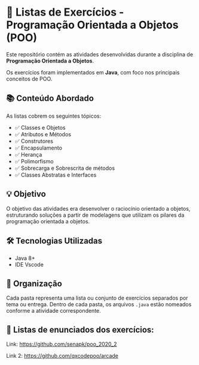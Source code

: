 # 🧩 Listas de Exercícios - Programação Orientada a Objetos (POO)

Este repositório contém as atividades desenvolvidas durante a disciplina de **Programação Orientada a Objetos**.

Os exercícios foram implementados em **Java**, com foco nos principais conceitos de POO.

## 📚 Conteúdo Abordado

As listas cobrem os seguintes tópicos:

- ✅ Classes e Objetos
- ✅ Atributos e Métodos
- ✅ Construtores
- ✅ Encapsulamento
- ✅ Herança
- ✅ Polimorfismo
- ✅ Sobrecarga e Sobrescrita de métodos
- ✅ Classes Abstratas e Interfaces

## 💡 Objetivo

O objetivo das atividades era desenvolver o raciocínio orientado a objetos, estruturando soluções a partir de modelagens que utilizam os pilares da programação orientada a objetos.

## 🛠️ Tecnologias Utilizadas

- Java 8+
- IDE Vscode

## 📁 Organização

Cada pasta representa uma lista ou conjunto de exercícios separados por tema ou entrega. Dentro de cada pasta, os arquivos `.java` estão nomeados conforme a atividade correspondente.


## 🚀 Listas de enunciados dos exercícios:

Link: https://github.com/senapk/poo_2020_2

Link 2: https://github.com/qxcodepoo/arcade
